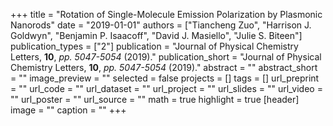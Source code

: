 +++
title = "Rotation of Single-Molecule Emission Polarization by Plasmonic Nanorods"
date = "2019-01-01"
authors = ["Tiancheng Zuo", "Harrison J. Goldwyn", "Benjamin P. Isaacoff", "David J. Masiello", "Julie S. Biteen"]
publication_types = ["2"]
publication = "Journal of Physical Chemistry Letters, **10**, _pp. 5047-5054_ (2019)."
publication_short = "Journal of Physical Chemistry Letters, **10**, _pp. 5047-5054_ (2019)."
abstract = ""
abstract_short = ""
image_preview = ""
selected = false
projects = []
tags = []
url_preprint = ""
url_code = ""
url_dataset = ""
url_project = ""
url_slides = ""
url_video = ""
url_poster = ""
url_source = ""
math = true
highlight = true
[header]
image = ""
caption = ""
+++
